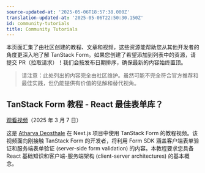 ```yaml
---
source-updated-at: '2025-05-06T18:57:38.000Z'
translation-updated-at: '2025-05-06T22:50:30.150Z'
id: community-tutorials
title: Community Tutorials
---
```


本页面汇集了由社区创建的教程、文章和视频，这些资源能帮助您从其他开发者的角度更深入地了解 TanStack Form。如果您创建了希望添加到列表中的资源，请提交 PR（拉取请求）！我们会按发布日期排序，确保最新的内容始终置顶。

> 请注意：此处列出的内容完全由社区维护。虽然可能不完全符合官方推荐和最佳实践，但仍能提供有价值的见解和替代视角。

## TanStack Form 教程 - React 最佳表单库？

[观看视频](https://youtu.be/5oFQd-uAAHo)（2025 年 3 月 7 日）

这是 [Atharva Deosthale](https://links.atharva.codes) 在 Next.js 项目中使用 TanStack Form 的教程视频。该视频面向刚接触 TanStack Form 的开发者，将利用 Form SDK 涵盖客户端表单验证和服务端表单验证 (server-side form validation) 的内容。本教程要求您具备 React 基础知识和客户端-服务端架构 (client-server architectures) 的基本概念。
